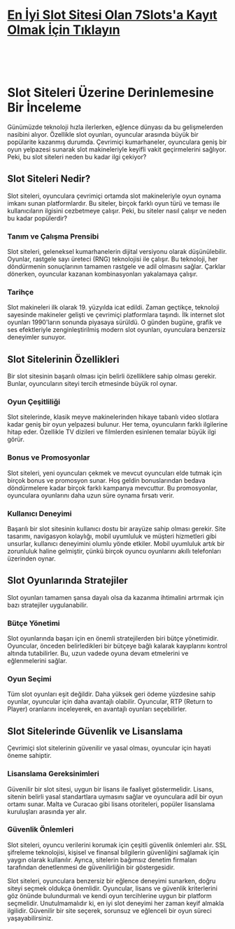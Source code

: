 # [En İyi Slot Sitesi Olan 7Slots'a Kayıt Olmak İçin Tıklayın](https://cutt.ly/YeWLXODU)

<br>
<br>
<br>

# Slot Siteleri Üzerine Derinlemesine Bir İnceleme

Günümüzde teknoloji hızla ilerlerken, eğlence dünyası da bu gelişmelerden nasibini alıyor. Özellikle slot oyunları, oyuncular arasında büyük bir popülarite kazanmış durumda. Çevrimiçi kumarhaneler, oyunculara geniş bir oyun yelpazesi sunarak slot makineleriyle keyifli vakit geçirmelerini sağlıyor. Peki, bu slot siteleri neden bu kadar ilgi çekiyor?

## Slot Siteleri Nedir?

Slot siteleri, oyunculara çevrimiçi ortamda slot makineleriyle oyun oynama imkanı sunan platformlardır. Bu siteler, birçok farklı oyun türü ve teması ile kullanıcıların ilgisini cezbetmeye çalışır. Peki, bu siteler nasıl çalışır ve neden bu kadar popülerdir?

### Tanım ve Çalışma Prensibi

Slot siteleri, geleneksel kumarhanelerin dijital versiyonu olarak düşünülebilir. Oyunlar, rastgele sayı üreteci (RNG) teknolojisi ile çalışır. Bu teknoloji, her döndürmenin sonuçlarının tamamen rastgele ve adil olmasını sağlar. Çarklar dönerken, oyuncular kazanan kombinasyonları yakalamaya çalışır.

### Tarihçe

Slot makineleri ilk olarak 19. yüzyılda icat edildi. Zaman geçtikçe, teknoloji sayesinde makineler gelişti ve çevrimiçi platformlara taşındı. İlk internet slot oyunları 1990'ların sonunda piyasaya sürüldü. O günden bugüne, grafik ve ses efektleriyle zenginleştirilmiş modern slot oyunları, oyunculara benzersiz deneyimler sunuyor.

## Slot Sitelerinin Özellikleri

Bir slot sitesinin başarılı olması için belirli özelliklere sahip olması gerekir. Bunlar, oyuncuların siteyi tercih etmesinde büyük rol oynar.

### Oyun Çeşitliliği

Slot sitelerinde, klasik meyve makinelerinden hikaye tabanlı video slotlara kadar geniş bir oyun yelpazesi bulunur. Her tema, oyuncuların farklı ilgilerine hitap eder. Özellikle TV dizileri ve filmlerden esinlenen temalar büyük ilgi görür.

### Bonus ve Promosyonlar

Slot siteleri, yeni oyuncuları çekmek ve mevcut oyuncuları elde tutmak için birçok bonus ve promosyon sunar. Hoş geldin bonuslarından bedava döndürmelere kadar birçok farklı kampanya mevcuttur. Bu promosyonlar, oyunculara oyunlarını daha uzun süre oynama fırsatı verir.

### Kullanıcı Deneyimi

Başarılı bir slot sitesinin kullanıcı dostu bir arayüze sahip olması gerekir. Site tasarımı, navigasyon kolaylığı, mobil uyumluluk ve müşteri hizmetleri gibi unsurlar, kullanıcı deneyimini olumlu yönde etkiler. Mobil uyumluluk artık bir zorunluluk haline gelmiştir, çünkü birçok oyuncu oyunlarını akıllı telefonları üzerinden oynar.

## Slot Oyunlarında Stratejiler

Slot oyunları tamamen şansa dayalı olsa da kazanma ihtimalini artırmak için bazı stratejiler uygulanabilir.

### Bütçe Yönetimi

Slot oyunlarında başarı için en önemli stratejilerden biri bütçe yönetimidir. Oyuncular, önceden belirledikleri bir bütçeye bağlı kalarak kayıplarını kontrol altında tutabilirler. Bu, uzun vadede oyuna devam etmelerini ve eğlenmelerini sağlar.

### Oyun Seçimi

Tüm slot oyunları eşit değildir. Daha yüksek geri ödeme yüzdesine sahip oyunlar, oyuncular için daha avantajlı olabilir. Oyuncular, RTP (Return to Player) oranlarını inceleyerek, en avantajlı oyunları seçebilirler.

## Slot Sitelerinde Güvenlik ve Lisanslama

Çevrimiçi slot sitelerinin güvenilir ve yasal olması, oyuncular için hayati öneme sahiptir.

### Lisanslama Gereksinimleri

Güvenilir bir slot sitesi, uygun bir lisans ile faaliyet göstermelidir. Lisans, sitenin belirli yasal standartlara uymasını sağlar ve oyunculara adil bir oyun ortamı sunar. Malta ve Curacao gibi lisans otoriteleri, popüler lisanslama kuruluşları arasında yer alır.

### Güvenlik Önlemleri

Slot siteleri, oyuncu verilerini korumak için çeşitli güvenlik önlemleri alır. SSL şifreleme teknolojisi, kişisel ve finansal bilgilerin güvenliğini sağlamak için yaygın olarak kullanılır. Ayrıca, sitelerin bağımsız denetim firmaları tarafından denetlenmesi de güvenilirliğin bir göstergesidir.


Slot siteleri, oyunculara benzersiz bir eğlence deneyimi sunarken, doğru siteyi seçmek oldukça önemlidir. Oyuncular, lisans ve güvenlik kriterlerini göz önünde bulundurmalı ve kendi oyun tercihlerine uygun bir platform seçmelidir. Unutulmamalıdır ki, en iyi slot deneyimi her zaman keyif almakla ilgilidir. Güvenilir bir site seçerek, sorunsuz ve eğlenceli bir oyun süreci yaşayabilirsiniz.
